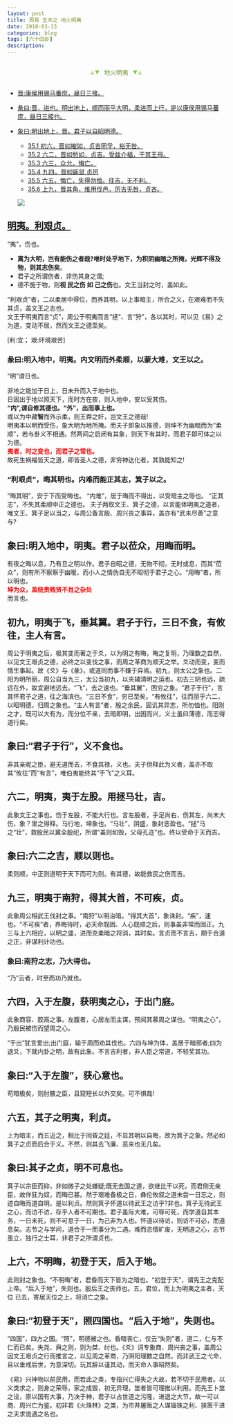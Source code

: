 ```yaml
---
layout: post
title: 周易 王夫之 地火明夷
date: 2018-03-13
categories: blog
tags: [六十四卦]
description: 
---
```


<span id = "jump"></span>


<section style="margin: 0px auto; text-align: center;">
    <section class="xhr" style="width: 0px; height: 0px; border-left: 5px solid transparent; border-right: 5px solid transparent; border-bottom: 10px solid rgb(135, 201, 67); display: inline-block; opacity: 0.5; border-top-color: rgb(135, 201, 67);"></section>
    <section class="xhr" style="width: 0px; height: 0px; border-left: 5px solid transparent; border-right: 5px solid transparent; border-top: 10px solid rgb(135, 201, 67); display: inline-block; margin-left: -3px; border-bottom-color: rgb(135, 201, 67);"></section>
    <section style="
margin-left: 0.5em;
display: inline-block;">
        <p>
            <span style="color: rgb(118, 146, 60);">地火明夷</span>
        </p>
    </section>
    <section class="xhr" style="margin-left: 0.5em; width: 0px; height: 0px; border-left: 5px solid transparent; border-right: 5px solid transparent; border-top: 10px solid rgb(135, 201, 67); display: inline-block; border-bottom-color: rgb(135, 201, 67);"></section>
    <section class="xhr" style="width: 0px; height: 0px; border-left: 5px solid transparent; border-right: 5px solid transparent; border-bottom: 10px solid rgb(135, 201, 67); display: inline-block; opacity: 0.5; margin-left: -3px; border-top-color: rgb(135, 201, 67);"></section>
</section>

- [晋:康侯用锡马番庶，昼日三接。](#jump晋)
- [彖曰:晋，进也。明出地上，顺而丽乎大明，柔进而上行，是以康侯用锡马蕃庶，昼日三接也。](#jump彖曰:晋)
- [象曰:明出地上，晋。君子以自昭明德。](#jump象曰:明)
  - [35.1 初六，晋如摧如，贞吉罔孚，裕无咎。](#jump晋如摧如)
  - [35.2 六二，晋如愁如，贞吉。受兹介福，于其王母。](#jump晋如愁如)
  - [35.3 六三，众允，悔亡。](#jump众允)
  - [35.4 九四，晋如鼫鼠,贞厉](#jump晋如鼫鼠)
  - [35.5 六五，悔亡，失得勿恤。往吉，无不利。](#jump失得勿恤)
  - [35.6 上九，晋其角，维用伐邑，厉吉无咎，贞吝。](#jump晋其角)
  
  ![](http://www.guoyi360.com/uploads/allimg/130804/1-130P4122S5511.jpg)



<span id = "jump明夷"></span>
## [明夷。利艰贞。](#jump)
“夷”，伤也。
- **离为大明，岂有能伤之者哉?唯时处乎地下，为积阴幽暗之所掩，光辉不得及物，则其志伤矣**。
- 君子之所谓伤者，非伤其身之谓;
- 德不施于物，则**视 民之伤 如 己之伤**也。文王当封之时，盖如此。


“利艰贞”者，二以柔居中得位，而养其明，以上事暗主，所合之义，在艰难而不失其贞，盖文王之志也。<br>
文王于明夷而言“贞”，周公于明夷而言“拯”、言“狩”，各以其时，可以见《易》之为道，变动不居，然而文王之德至矣。

[利:宜； 艰:环境艰苦]

### 彖曰:明入地中，明夷。内文明而外柔顺，以蒙大难，文王以之。
“明”谓日也。


非地之能加于日上，日未升而入于地中也。<br>
日固出于地以照天下，而时方在夜，则入地中，安以受其伤。<br>
**“内”,谓自修其德也。“外”，出而事上也。**<br>
或以为中藏**智**而外示柔，则王莽之奸，岂文王之德哉!<br>
明夷本以明而受伤，象大明为地所掩。而夫子即象以推德，则坤不为幽暗而为“柔顺”，若与卦义不相通。然两间之启闭有其象，则天下有其时，而君子即可体之以为德。<font color="#FF0000"><b><br>夷者，时之变也，而君子之常也。<br></b></font>故死生祸福皆天之道，即皆圣人之德，非穷神达化者，其孰能知之!

### “利艰贞”，晦其明也。内难而能正其志，箕子以之。
“晦其明”，安于下而受晦也。
“内难”，居于晦而不得出，以受暗主之辱也。
“正其志”，不失其柔顺中正之德也。
夫子两取文王、箕子之德，以言能体明夷之道者，唯文王、箕子足以当之，与周公备言殷、周兴丧之事异，盖亦有“武未尽善”之意与?

## 象曰:明入地中，明夷。君子以莅众，用晦而明。
有夜之晦以息，乃有旦之明以作。君子自昭之德，无物不彻，无时或息，而其“莅众”，则有所不察察于幽暧，而小人之情伪自无不昭彻于君子之心。“用晦”者，所以明也。<font color="#FF0000"><b><br>坤为众，盖统贵贱贤不肖之杂处<br></b></font>而言也。

## 初九，明夷于飞，垂其翼。君子于行，三日不食，有攸往，主人有言。
周公于明夷之后，极其变而著之于爻，以为明之有晦，晦之复明，乃理数之自然，以见文王艰贞之德，必终之以变伐之事，而周之革商为顺天之举。爻动而变，变而情生事起。故《爻》与《彖》，或道同而事不嫌于异焉。初九，则太公之象也。二阳为明所丽，周公自当九三，太公当初九，以夹辅清明之运也。初去三阴也远，疏远在外，故宜避地远去。“飞”，去之速也。“垂其翼”，困穷之象。“君子于行”，言其怀君子之道，往之海滨也。“三日不食”，穷已至矣。“有攸往”，往而丽乎六二，以昭明德，归周之象也。“主人有言”者，殷之余民，固讥其异志，所勿恤也。阳刚之才，既可以大有为，而分位不亲，去暗即明，出困而兴，义士虽曰薄德，而志得道行矣。

## 象曰:“君子于行”，义不食也。
非其亲昵之臣，避无道而去，不食其禄，义也。夫子但释此为义者，盖亦不取其“攸往”而“有言”，唯伯夷能终其“于飞”之义耳。
  
## 六二，明夷，夷于左股。用拯马壮，吉。
此象文王之事也。伤于左股，不能大行也。言左股者，手足尚右，伤其左，尚未大伤，象？里之得释。马行地，坤象也。“马壮”，阴盛，象封恶盈也。“拯”马之“壮”，救殷民以冀全殷祀，所谓“虽则如毁，父母孔迩”也。终以受命于天而吉。

## 象曰:六二之吉，顺以则也。
柔则顺，中正则道明于天下而可为则。有其德，故能救民之伤而吉。

## 九三，明夷于南狩，得其大首，不可疾，贞。
此象周公相武王伐封之事。“南狩”以明治暗。“得其大首”，象诛封。“疾”，速也。“不可疾”者，养晦待时，必天命既固、人心既顺之后，则事虽非常而固正。九三与上六相应，以明之盛，进而克柔暗之将消，其时矣。言贞而不言吉，期于合道之正，非谋利计功也。

### 象曰:南狩之志，乃大得也。
“乃”云者，时至而功乃就也。

## 六四，入于左腹，获明夷之心，于出门庭。
此象商容、胶鬲之事。左腹者，心居左而主谋，预闻其慕周之谋也。“明夷之心”，乃殷民被伤而望周之心。

“于出”犹言爱出;出门庭，输于周而劝其伐也。六四与坤为体，盖居于暗邪者;四为退爻，下就内卦之明，故有此象。不言吉利者，非人臣之常道，不轻奖其功。

## 象曰:“入于左腹”，获心意也。
苟暗极矣，则肘腋之臣，且窥短长以外交矣。可不惧哉!

## 六五，其子之明夷，利贞。
上为暗主，而五近之，相比于同昏之廷，不显其明以自晦，故为箕子之象。然必如箕子之贞而后合于义。不然，则其去飞廉、恶来也无几矣。

## 象曰:其子之贞，明不可息也。
箕子以宗臣而抑，非如微子之处嫌疑;既无去国之道，欲继比干以死，而君侧无亲臣，故佯狂为奴，而晦已甚。然于艰难备极之日，彝伦攸叙之道未尝一日忘之，则迹自晦而道自明，是以利贞。然则箕子怀道以待武王之访乎?非也。箕子无待武王之心，而访不访，存乎人者不可期也。君子虽际大难，可辱可死，而学道自其本务，一日未死，则不可息于一日，为己非为人也。怀道以待访，则访不可必，而道息矣。志节之与学问，道合于一而事分为二遇。难而恣情旷废，无明道之心，志节虽立，独行之士耳，非君子之所谓贞也。

## 上六，不明晦，初登于天，后入于地。
此则封之象也。“不明晦”者，君昏而天下皆为之暗也。“初登于天”，谓先王之克配上帝。“后入于地”，失则也。殷后王之丧师也。五，君位，而上为明夷之主者，天位
已去，寄居天位之上，将消亡之象。

## 象曰:“初登于天”，照四国也。“后入于地”，失则也。
“四国”，四方之国。“照”，明德被之也。昏暗丧亡，仅云“失则”者，道二，仁与不仁而已矣。失尧、舜之则，则为桀、纣也。《爻》词专象商、周兴丧之事，盖周公因文王艰贞之行而推言之，以见周之革商，乃阴阳理数之自然，而非武王之弋命，且以垂戒后世，为意深切。玩其辞以谨其动，而天命人事昭然矣。


《易》兴神物以前民用，而若此之类，专指兴亡得失之大故，若不切于民用者。以义类求之，则身之荣辱，家之成毁，初无异理，筮者皆可理推以利用。而先王卜筮之设，原以国有大事，乃决于神，君子以占世道之污隆，进退之大节，故一可以商、周兴亡为鉴。初非若《火珠林》之类，为市井屠贩之人谋锱铢之利、挟策干进之夫求诡遇之名也。



